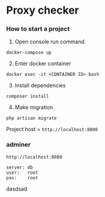 # Proxy checker

### How to start a project
1) Open console run command
```
docker-compose up
```   
2) Enter docker container
```
docker exec -it <CONTAINER ID> bash
```

3) Install dependencies  
```
composer install
```
4) Make migration
```
php artisan migrate 
```

Project host = ```http://localhost:8000```

### adminer
 ```
http://localhost:8080

server: db
user:   root
pas:    root
```

dasdsad
